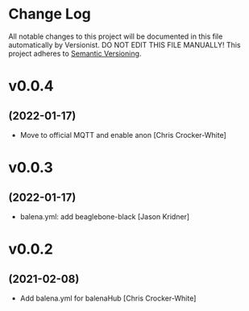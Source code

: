 # Change Log

All notable changes to this project will be documented in this file
automatically by Versionist. DO NOT EDIT THIS FILE MANUALLY!
This project adheres to [Semantic Versioning](http://semver.org/).

# v0.0.4
## (2022-01-17)

* Move to official MQTT and enable anon [Chris Crocker-White]

# v0.0.3
## (2022-01-17)

* balena.yml: add beaglebone-black [Jason Kridner]

# v0.0.2
## (2021-02-08)

* Add balena.yml for balenaHub [Chris Crocker-White]
